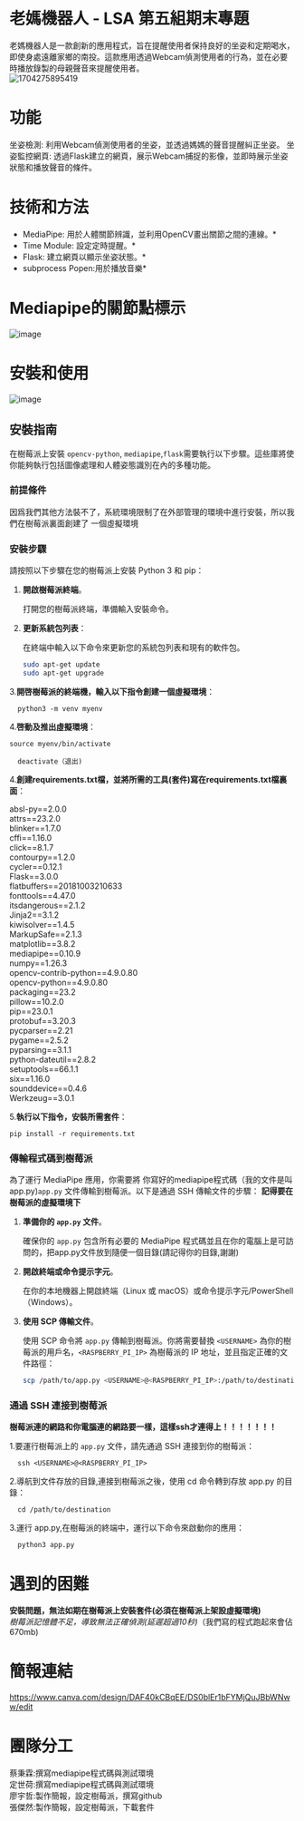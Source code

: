# 老媽機器人 - LSA 第五組期末專題
老媽機器人是一款創新的應用程式，旨在提醒使用者保持良好的坐姿和定期喝水，即使身處遠離家鄉的南投。這款應用透過Webcam偵測使用者的行為，並在必要時播放錄製的母親聲音來提醒使用者。  
![1704275895419](https://github.com/yuzher33/LSA/assets/151426386/c14fb4d7-cb85-4ac4-9b22-6377ea2bc006)

# 功能
坐姿檢測: 利用Webcam偵測使用者的坐姿，並透過媽媽的聲音提醒糾正坐姿。
坐姿監控網頁: 透過Flask建立的網頁，展示Webcam捕捉的影像，並即時展示坐姿狀態和播放聲音的條件。

# 技術和方法
* MediaPipe: 用於人體關節辨識，並利用OpenCV畫出關節之間的連線。*
* Time Module: 設定定時提醒。*
* Flask: 建立網頁以顯示坐姿狀態。*
* subprocess Popen:用於播放音樂*

# Mediapipe的關節點標示
![image](https://github.com/yuzher33/LSA/assets/148021569/0121f494-3c08-4e64-a0f9-3bd8a14be182)
# 安裝和使用
![image](https://github.com/yuzher33/LSA/assets/151426386/367c9d21-7dd0-4316-ac56-d99c16facbe9)

## 安裝指南

在樹莓派上安裝 `opencv-python`, `mediapipe`,`flask`需要執行以下步驟。這些庫將使你能夠執行包括圖像處理和人體姿態識別在內的多種功能。

### 前提條件

因爲我們其他方法裝不了，系統環境限制了在外部管理的環境中進行安裝，所以我們在樹莓派裏面創建了
一個虛擬環境
### 安裝步驟

請按照以下步驟在您的樹莓派上安裝 Python 3 和 pip：

1. **開啟樹莓派終端**。
   
   打開您的樹莓派終端，準備輸入安裝命令。

2. **更新系統包列表**：

   在終端中輸入以下命令來更新您的系統包列表和現有的軟件包。
   
   ```bash
   sudo apt-get update
   sudo apt-get upgrade
   
3.**開啓樹莓派的終端機，輸入以下指令創建一個虛擬環境**：
   
      python3 -m venv myenv   
   
4.**啓動及推出虛擬環境**：
   
    source myenv/bin/activate
   
      deactivate（退出)    
   
4.**創建requirements.txt檔，並將所需的工具(套件)寫在requirements.txt檔裏面**：
   
absl-py==2.0.0  
attrs==23.2.0  
blinker==1.7.0  
cffi==1.16.0  
click==8.1.7  
contourpy==1.2.0  
cycler==0.12.1  
Flask==3.0.0  
flatbuffers==20181003210633  
fonttools==4.47.0  
itsdangerous==2.1.2  
Jinja2==3.1.2  
kiwisolver==1.4.5  
MarkupSafe==2.1.3  
matplotlib==3.8.2  
mediapipe==0.10.9  
numpy==1.26.3  
opencv-contrib-python==4.9.0.80  
opencv-python==4.9.0.80  
packaging==23.2  
pillow==10.2.0  
pip==23.0.1  
protobuf==3.20.3  
pycparser==2.21  
pygame==2.5.2  
pyparsing==3.1.1  
python-dateutil==2.8.2  
setuptools==66.1.1  
six==1.16.0  
sounddevice==0.4.6  
Werkzeug==3.0.1        

5.**執行以下指令，安裝所需套件**：
   
    pip install -r requirements.txt    
   
### 傳輸程式碼到樹莓派

為了運行 MediaPipe 應用，你需要將 你寫好的mediapipe程式碼（我的文件是叫app.py)`app.py` 文件傳輸到樹莓派。以下是通過 SSH 傳輸文件的步驟：
**記得要在樹莓派的虛擬環境下**
1. **準備你的 `app.py` 文件**。

   確保你的 `app.py` 包含所有必要的 MediaPipe 程式碼並且在你的電腦上是可訪問的，把app.py文件放到隨便一個目錄(請記得你的目錄,謝謝)

2. **開啟終端或命令提示字元**。

   在你的本地機器上開啟終端（Linux 或 macOS）或命令提示字元/PowerShell（Windows）。

3. **使用 SCP 傳輸文件**。

   使用 SCP 命令將 `app.py` 傳輸到樹莓派。你將需要替換 `<USERNAME>` 為你的樹莓派的用戶名，`<RASPBERRY_PI_IP>` 為樹莓派的 IP 地址，並且指定正確的文件路徑：

   ```bash
   scp /path/to/app.py <USERNAME>@<RASPBERRY_PI_IP>:/path/to/destination

### 通過 SSH 連接到樹莓派

   **樹莓派連的網路和你電腦連的網路要一樣，這樣ssh才連得上！！！！！！！**
   
   1.要運行樹莓派上的 `app.py` 文件，請先通過 SSH 連接到你的樹莓派：

  
      ssh <USERNAME>@<RASPBERRY_PI_IP>


   2.導航到文件存放的目錄,連接到樹莓派之後，使用 cd 命令轉到存放 app.py 的目錄：

  
      cd /path/to/destination


   3.運行 app.py,在樹莓派的終端中，運行以下命令來啟動你的應用：

  
      python3 app.py

# 遇到的困難  
**安裝問題，無法如期在樹莓派上安裝套件(必須在樹莓派上架設虛擬環境)**  
*樹莓派記憶體不足，導致無法正確偵測(延遲超過10秒)*（我們寫的程式跑起來會佔670mb)

# 簡報連結
https://www.canva.com/design/DAF40kCBqEE/DS0blEr1bFYMjQuJBbWNww/edit

# 團隊分工
蔡秉霖:撰寫mediapipe程式碼與測試環境  
定世荷:撰寫mediapipe程式碼與測試環境  
廖宇哲:製作簡報，設定樹莓派，撰寫github  
張傑然:製作簡報，設定樹莓派，下載套件  
